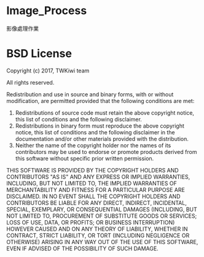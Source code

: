 # Image_Process
影像處理作業
# BSD License
<p>Copyright (c) 2017, TWKiwi team</p>
<p>All rights reserved.</p>
<p>Redistribution and use in source and binary forms, with or without modification, are permitted provided that the following conditions are met:</p>
<ol>
  <li>Redistributions of source code must retain the above copyright notice, this list of conditions and the following disclaimer.</li>
  <li>Redistributions in binary form must reproduce the above copyright notice, this list of conditions and the following disclaimer in the documentation and/or other materials provided with the distribution.</li>
  <li>Neither the name of the copyright holder nor the names of its contributors may be used to endorse or promote products derived from this software without specific prior written permission.</li>
</ol>
<p>THIS SOFTWARE IS PROVIDED BY THE COPYRIGHT HOLDERS AND CONTRIBUTORS "AS IS" AND ANY EXPRESS OR IMPLIED WARRANTIES, INCLUDING, BUT NOT LIMITED TO, THE IMPLIED WARRANTIES OF MERCHANTABILITY AND FITNESS FOR A PARTICULAR PURPOSE ARE DISCLAIMED. IN NO EVENT SHALL THE COPYRIGHT HOLDERS AND CONTRIBUTORS BE LIABLE FOR ANY DIRECT, INDIRECT, INCIDENTAL, SPECIAL, EXEMPLARY, OR CONSEQUENTIAL DAMAGES (INCLUDING, BUT NOT LIMITED TO, PROCUREMENT OF SUBSTITUTE GOODS OR SERVICES; LOSS OF USE, DATA, OR PROFITS; OR BUSINESS INTERRUPTION) HOWEVER CAUSED AND ON ANY THEORY OF LIABILITY, WHETHER IN CONTRACT, STRICT LIABILITY, OR TORT (INCLUDING NEGLIGENCE OR OTHERWISE) ARISING IN ANY WAY OUT OF THE USE OF THIS SOFTWARE, EVEN IF ADVISED OF THE POSSIBILITY OF SUCH DAMAGE.</p>
